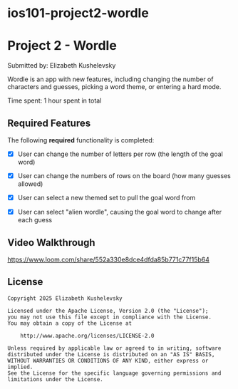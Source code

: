 # ios101-project2-wordle
# Project 2 - Wordle

Submitted by: Elizabeth Kushelevsky

Wordle is an app with new features, including changing the number of characters and guesses, picking a word theme, or entering a hard mode.

Time spent: 1 hour spent in total

## Required Features

The following **required** functionality is completed:

- [x] User can change the number of letters per row (the length of the goal word)
- [x] User can change the numbers of rows on the board (how many guesses allowed)
- [x] User can select a new themed set to pull the goal word from
- [x] User can select "alien wordle", causing the goal word to change after each guess



## Video Walkthrough

https://www.loom.com/share/552a330e8dce4dfda85b771c77f15b64

## License

    Copyright 2025 Elizabeth Kushelevsky

    Licensed under the Apache License, Version 2.0 (the "License");
    you may not use this file except in compliance with the License.
    You may obtain a copy of the License at

        http://www.apache.org/licenses/LICENSE-2.0

    Unless required by applicable law or agreed to in writing, software
    distributed under the License is distributed on an "AS IS" BASIS,
    WITHOUT WARRANTIES OR CONDITIONS OF ANY KIND, either express or implied.
    See the License for the specific language governing permissions and
    limitations under the License.
